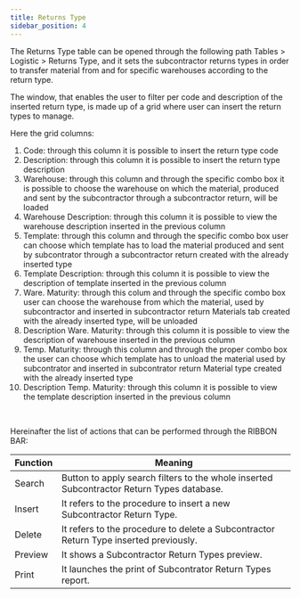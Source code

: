 ```yaml
---
title: Returns Type
sidebar_position: 4
---
```


The Returns Type table can be opened through the following path Tables > Logistic > Returns Type, and it sets the subcontractor returns types in order to transfer material from and for specific warehouses according to the return type.

The window, that enables the user to filter per code and description of the inserted return type, is made up of a grid where user can insert the return types to manage.

Here the grid columns:


 1. Code: through this column it is possible to insert the return type code
 2. Description: through this column it is possible to insert the return type description
 3. Warehouse: through this column and through the specific combo box it is possible to choose the warehouse on which the material, produced and sent by the subcontractor through a subcontractor return, will be loaded
 4. Warehouse Description: through this column it is possible to view the warehouse description inserted in the previous column
 5. Template: through this column and through the specific combo box user can choose which template has to load the material produced and sent by subcontrator through a subcontractor return created with the already inserted type
 6. Template Description: through this column it is possible to view the description of template inserted in the previous column
 7. Ware. Maturity: through this colum and through the specific combo box user can choose the warehouse from which the material, used by subcontractor and inserted in subcontractor return Materials tab created with the already inserted type, will be unloaded
 8. Description Ware. Maturity: through this column it is possible to view the description of warehouse inserted in the previous column
 9. Temp. Maturity: through this column and through the proper combo box the user can choose which template has to unload the material used by subcontrator and inserted in subcontrator return Material type created with the already inserted type
 10. Description Temp. Maturity: through this column it is possible to view the template description inserted in the previous column

 

Hereinafter the list of actions that can be performed through the RIBBON BAR:



| Function | Meaning |
| --- | --- |
| Search  | Button to apply search filters to the whole inserted Subcontractor Return Types database. |
| Insert | It refers to the procedure to insert a new Subcontractor Return Type. |
| Delete | It refers to the procedure to delete a Subcontractor Return Type inserted previously. |
| Preview  | It shows a Subcontractor Return Types preview. |
| Print  | It launches the print of Subcontrator Return Types report. |






